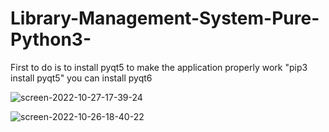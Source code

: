 # Library-Management-System-Pure-Python3-

First to do is to install pyqt5 to  make the application properly work "pip3 install pyqt5" you can install pyqt6

![screen-2022-10-27-17-39-24](https://user-images.githubusercontent.com/36027987/198250408-5f785429-ca59-4d8b-bf94-f91935ed099a.jpg)

![screen-2022-10-26-18-40-22](https://user-images.githubusercontent.com/36027987/198006008-800c2104-2f24-4e87-b2da-9e41e1913ffc.jpg)
